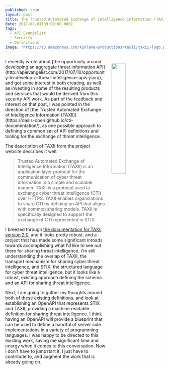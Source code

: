 ```yaml
---
published: true
layout: post
title: The Trusted Automated Exchange of Intelligence Information (TAXII)
date: 2017-08-01T09:00:00.000Z
tags:
  - API Evangelist
  - Security
  - Definitions
image: 'https://s3.amazonaws.com/kinlane-productions/taxii/taxii-logo.png'
---
```

<p><a href="https://oasis-open.github.io/cti-documentation/"><img src="https://s3.amazonaws.com/kinlane-productions/taxii/taxii-logo.png" align="right" width="30%" style="padding: 15px;" /></a></p>I recently wrote about [the opportunity around developing an aggregate threat information API](http://apievangelist.com/2017/07/10/opportunity-to-develop-a-threat-intelligence-apis-json/), and got some interest in both creating, as well as investing in some of the resulting products and services that would be derived from this security API work. As part of the feedback and interest on that post, I was pointed in the direction of [the Trusted Automated Exchange of Intelligence Information (TAXII)](https://oasis-open.github.io/cti-documentation/), as one possible approach to defining a common set of API definitions and tooling for the exchange of threat intelligence.

The description of TAXII from the project website describes it well:

> Trusted Automated Exchange of Intelligence Information (TAXII) is an application layer protocol for the communication of cyber threat information in a simple and scalable manner. TAXII is a protocol used to exchange cyber threat intelligence (CTI) over HTTPS. TAXII enables organizations to share CTI by defining an API that aligns with common sharing models. TAXII is specifically designed to support the exchange of CTI represented in STIX.

I breezed through [the documentation for TAXII version 2.0](https://docs.google.com/document/d/1eyhS3-fOlRkDB6N39Md6KZbvbCe3CjQlampiZPg-5u4/edit#heading=h.4do73o99e2l7), and it looks pretty robust, and a project that has made some significant inroads towards accomplishing what I'd like to see out there for sharing threat intelligence. I'm still understanding the overlap of TAXII, the transport mechanism for sharing cyber threat intelligence, and STIX, the structured language for cyber threat intelligence, but it looks like a robust, existing approach defining the schema and an API for sharing threat intelligence.

Next, I am going to gather my thoughts around both of these existing definitions, and look at establishing an OpenAPI that represents STIX and TAXII, providing a machine readable definition for sharing threat intelligence. I think having an OpenAPI will provide a blueprint that can be used to define a handful of server side implementations in a variety of programming languages. I was happy to be directed to this existing work, saving me significant time and energy when it comes to this conversation. Now I don't have to jumpstart it, I just have to contribute to, and augment the work that is already going on.
